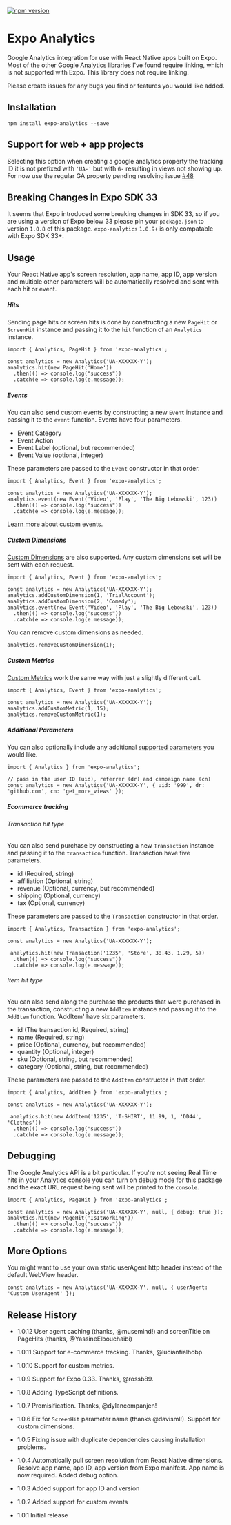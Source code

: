 [![npm version](https://badge.fury.io/js/expo-analytics.png)](https://badge.fury.io/js/expo-analytics)

Expo Analytics
=========

Google Analytics integration for use with React Native apps built on Expo.  Most of the other Google Analytics libraries I've found require linking, which is not supported with Expo.  This library does not require linking.

Please create issues for any bugs you find or features you would like added.

## Installation

```
npm install expo-analytics --save
```

## Support for web + app projects
Selecting this option when creating a google analytics property the tracking ID it is not prefixed with `'UA-'` but with `G-` resulting in views not showing up. For now use the regular GA property pending resolving issue [#48](https://github.com/ryanvanderpol/expo-analytics/issues/48)

## Breaking Changes in Expo SDK 33

It seems that Expo introduced some breaking changes in SDK 33, so if you are using a version of Expo below 33 please pin your `package.json` to version `1.0.8` of this package.  `expo-analytics` `1.0.9+` is only compatable with Expo SDK 33+.

## Usage

Your React Native app's screen resolution, app name, app ID, app version and multiple other parameters will be automatically resolved and sent with each hit or event.

##### Hits 

Sending page hits or screen hits is done by constructing a new `PageHit` or `ScreenHit` instance and passing it to the `hit` function of an `Analytics` instance.

```
import { Analytics, PageHit } from 'expo-analytics';

const analytics = new Analytics('UA-XXXXXX-Y');
analytics.hit(new PageHit('Home'))
  .then(() => console.log("success"))
  .catch(e => console.log(e.message));
```

##### Events

You can also send custom events by constructing a new `Event` instance and passing it to the `event` function.  Events have four parameters. 

* Event Category
* Event Action
* Event Label (optional, but recommended)
* Event Value (optional, integer)

These parameters are passed to the `Event` constructor in that order.  

```
import { Analytics, Event } from 'expo-analytics';

const analytics = new Analytics('UA-XXXXXX-Y');
analytics.event(new Event('Video', 'Play', 'The Big Lebowski', 123))
  .then(() => console.log("success"))
  .catch(e => console.log(e.message));
```

[Learn more](https://support.google.com/analytics/answer/1033068?hl=en) about custom events.

##### Custom Dimensions

[Custom Dimensions](https://developers.google.com/analytics/devguides/collection/protocol/v1/parameters#cd_) are also supported.  Any custom dimensions set will be sent with each request.

```
import { Analytics, Event } from 'expo-analytics';

const analytics = new Analytics('UA-XXXXXX-Y');
analytics.addCustomDimension(1, 'TrialAccount');
analytics.addCustomDimension(2, 'Comedy');
analytics.event(new Event('Video', 'Play', 'The Big Lebowski', 123))
  .then(() => console.log("success"))
  .catch(e => console.log(e.message));
```

You can remove custom dimensions as needed.

```
analytics.removeCustomDimension(1);
```

##### Custom Metrics

[Custom Metrics](https://developers.google.com/analytics/devguides/collection/protocol/v1/parameters#cm_) work the same way with just a slightly different call.

```
import { Analytics, Event } from 'expo-analytics';

const analytics = new Analytics('UA-XXXXXX-Y');
analytics.addCustomMetric(1, 15);
analytics.removeCustomMetric(1);
```

##### Additional Parameters

You can also optionally include any additional [supported parameters](https://developers.google.com/analytics/devguides/collection/protocol/v1/parameters) you would like.

```
import { Analytics } from 'expo-analytics';

// pass in the user ID (uid), referrer (dr) and campaign name (cn) 
const analytics = new Analytics('UA-XXXXXX-Y', { uid: '999', dr: 'github.com', cn: 'get_more_views' });
```

##### Ecommerce tracking 
###### Transaction hit type
You can also send purchase by constructing a new `Transaction` instance and passing it to the `transaction` function.  Transaction have five parameters. 

* id (Required, string)
* affiliation (Optional, string)
* revenue (Optional, currency, but recommended)
* shipping (Optional, currency)
* tax (Optional, currency)

These parameters are passed to the `Transaction` constructor in that order.

```
import { Analytics, Transaction } from 'expo-analytics';

const analytics = new Analytics('UA-XXXXXX-Y');

 analytics.hit(new Transaction('1235', 'Store', 38.43, 1.29, 5))
  .then(() => console.log("success"))
  .catch(e => console.log(e.message));
```

###### Item hit type
You can also send along the purchase the products that were purchased in the transaction, constructing a new `AddItem` instance and passing it to the `AddItem` function. 'AddItem' have six parameters. 

* id (The transaction id, Required, string)
* name (Required, string)
* price (Optional, currency, but recommended)
* quantity (Optional, integer)
* sku (Optional, string, but recommended)
* category (Optional, string, but recommended)

These parameters are passed to the `AddItem` constructor in that order.

```
import { Analytics, AddItem } from 'expo-analytics';

const analytics = new Analytics('UA-XXXXXX-Y');

 analytics.hit(new AddItem('1235', 'T-SHIRT', 11.99, 1, 'DD44', 'Clothes'))
  .then(() => console.log("success"))
  .catch(e => console.log(e.message));
```

## Debugging

The Google Analytics API is a bit particular.  If you're not seeing Real Time hits in your Analytics console you can turn on debug mode for this package and the exact URL request being sent will be printed to the `console`.

```
import { Analytics, PageHit } from 'expo-analytics';

const analytics = new Analytics('UA-XXXXXX-Y', null, { debug: true });
analytics.hit(new PageHit('IsItWorking'))
  .then(() => console.log("success"))
  .catch(e => console.log(e.message));
``` 

## More Options

You might want to use your own static userAgent http header instead of the default WebView header.
```
const analytics = new Analytics('UA-XXXXXX-Y', null, { userAgent: 'Custom UserAgent' });
```


## Release History

* 1.0.12 User agent caching (thanks, @musemind!) and screenTitle on PageHits (thanks, @YassineElbouchaibi)

* 1.0.11 Support for e-commerce tracking.  Thanks, @lucianfialhobp.

* 1.0.10 Support for custom metrics.

* 1.0.9 Support for Expo 0.33.  Thanks, @rossb89.

* 1.0.8 Adding TypeScript definitions. 

* 1.0.7 Promisification.  Thanks, @dylancompanjen!

* 1.0.6 Fix for `ScreenHit` parameter name (thanks @davisml!).  Support for custom dimensions.

* 1.0.5 Fixing issue with duplicate dependencies causing installation problems.

* 1.0.4 Automatically pull screen resolution from React Native dimensions.  Resolve app name, app ID, app version from Expo manifest.  App name is now required.  Added debug option.

* 1.0.3 Added support for app ID and version

* 1.0.2 Added support for custom events

* 1.0.1 Initial release
